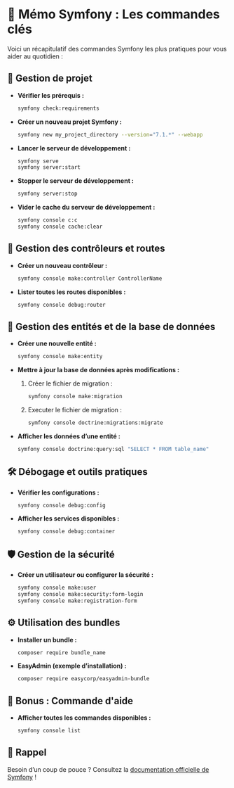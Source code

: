 # 📌 Mémo Symfony : Les commandes clés

Voici un récapitulatif des commandes Symfony les plus pratiques pour vous aider au quotidien :

## 🚀 Gestion de projet

- **Vérifier les prérequis :**

  ```bash
  symfony check:requirements
  ```

- **Créer un nouveau projet Symfony :**

  ```bash
  symfony new my_project_directory --version="7.1.*" --webapp
  ```

- **Lancer le serveur de développement :**

  ```bash
  symfony serve
  symfony server:start
  ```

- **Stopper le serveur de développement :**

  ```bash
  symfony server:stop
  ```

- **Vider le cache du serveur de développement :**

  ```bash
  symfony console c:c
  symfony console cache:clear
  ```

## 🔧 Gestion des contrôleurs et routes

- **Créer un nouveau contrôleur :**

  ```bash
  symfony console make:controller ControllerName
  ```

- **Lister toutes les routes disponibles :**

  ```bash
  symfony console debug:router
  ```

## 📄 Gestion des entités et de la base de données

- **Créer une nouvelle entité :**

  ```bash
  symfony console make:entity
  ```

- **Mettre à jour la base de données après modifications :**

  1. Créer le fichier de migration :

     ```bash
     symfony console make:migration
     ```

  2. Executer le fichier de migration :

     ```bash
     symfony console doctrine:migrations:migrate
     ```

- **Afficher les données d’une entité :**

  ```bash
  symfony console doctrine:query:sql "SELECT * FROM table_name"
  ```

## 🛠️ Débogage et outils pratiques

- **Vérifier les configurations :**

  ```bash
  symfony console debug:config
  ```

- **Afficher les services disponibles :**

  ```bash
  symfony console debug:container
  ```

## 🛡️ Gestion de la sécurité

- **Créer un utilisateur ou configurer la sécurité :**

  ```bash
  symfony console make:user
  symfony console make:security:form-login
  symfony console make:registration-form
  ```

## ⚙️ Utilisation des bundles

- **Installer un bundle :**

  ```bash
  composer require bundle_name
  ```

- **EasyAdmin (exemple d’installation) :**

  ```bash
  composer require easycorp/easyadmin-bundle
  ```

## 🌟 Bonus : Commande d'aide

- **Afficher toutes les commandes disponibles :**

  ```bash
  symfony console list
  ```

## 🙌 Rappel

Besoin d’un coup de pouce ? Consultez la [documentation officielle de Symfony](https://symfony.com/doc/current/index.html) !
